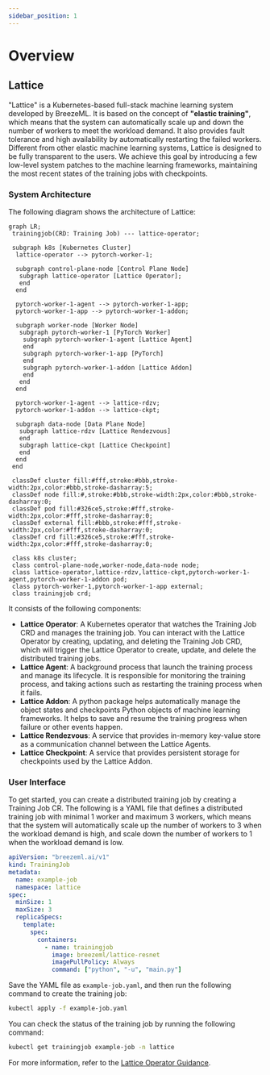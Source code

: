 ```yaml
---
sidebar_position: 1
---
```


# Overview

## Lattice

"Lattice" is a Kubernetes-based full-stack machine learning system developed by BreezeML. It is based on the concept of **"elastic training"**, which means that the system can automatically scale up and down the number of workers to meet the workload demand. It also provides fault tolerance and high availability by automatically restarting the failed workers. Different from other elastic machine learning systems, Lattice is designed to be fully transparent to the users. We achieve this goal by introducing a few low-level system patches to the machine learning frameworks, maintaining the most recent states of the training jobs with checkpoints.

### System Architecture

The following diagram shows the architecture of Lattice:

```mermaid
graph LR;
 trainingjob(CRD: Training Job) --- lattice-operator;

 subgraph k8s [Kubernetes Cluster]
  lattice-operator --> pytorch-worker-1;

  subgraph control-plane-node [Control Plane Node]
   subgraph lattice-operator [Lattice Operator];
   end
  end

  pytorch-worker-1-agent --> pytorch-worker-1-app;
  pytorch-worker-1-app --> pytorch-worker-1-addon;

  subgraph worker-node [Worker Node]
   subgraph pytorch-worker-1 [PyTorch Worker]
    subgraph pytorch-worker-1-agent [Lattice Agent]
    end
    subgraph pytorch-worker-1-app [PyTorch]
    end
    subgraph pytorch-worker-1-addon [Lattice Addon]
    end
   end
  end

  pytorch-worker-1-agent --> lattice-rdzv;
  pytorch-worker-1-addon --> lattice-ckpt;

  subgraph data-node [Data Plane Node]
   subgraph lattice-rdzv [Lattice Rendezvous]
   end
   subgraph lattice-ckpt [Lattice Checkpoint]
   end
  end
 end

 classDef cluster fill:#fff,stroke:#bbb,stroke-width:2px,color:#bbb,stroke-dasharray:5;
 classDef node fill:#,stroke:#bbb,stroke-width:2px,color:#bbb,stroke-dasharray:0;
 classDef pod fill:#326ce5,stroke:#fff,stroke-width:2px,color:#fff,stroke-dasharray:0;
 classDef external fill:#bbb,stroke:#fff,stroke-width:2px,color:#fff,stroke-dasharray:0;
 classDef crd fill:#326ce5,stroke:#fff,stroke-width:2px,color:#fff,stroke-dasharray:0;

 class k8s cluster;
 class control-plane-node,worker-node,data-node node;
 class lattice-operator,lattice-rdzv,lattice-ckpt,pytorch-worker-1-agent,pytorch-worker-1-addon pod;
 class pytorch-worker-1,pytorch-worker-1-app external;
 class trainingjob crd;
```

It consists of the following components:

- **Lattice Operator**: A Kubernetes operator that watches the Training Job CRD and manages the training job. You can interact with the Lattice Operator by creating, updating, and deleting the Training Job CRD, which will trigger the Lattice Operator to create, update, and delete the distributed training jobs.
- **Lattice Agent**: A background process that launch the training process and manage its lifecycle. It is responsible for monitoring the training process, and taking actions such as restarting the training process when it fails.
- **Lattice Addon**: A python package helps automatically manage the object states and checkpoints Python objects of machine learning frameworks. It helps to save and resume the training progress when failure or other events happen.
- **Lattice Rendezvous**: A service that provides in-memory key-value store as a communication channel between the Lattice Agents.
- **Lattice Checkpoint**: A service that provides persistent storage for checkpoints used by the Lattice Addon.

### User Interface

To get started, you can create a distributed training job by creating a Training Job CR. The following is a YAML file that defines a distributed training job with minimal 1 worker and maximum 3 workers, which means that the system will automatically scale up the number of workers to 3 when the workload demand is high, and scale down the number of workers to 1 when the workload demand is low.

```yaml
apiVersion: "breezeml.ai/v1"
kind: TrainingJob
metadata:
  name: example-job
  namespace: lattice
spec:
  minSize: 1
  maxSize: 3
  replicaSpecs:
    template:
      spec:
        containers:
          - name: trainingjob
            image: breezeml/lattice-resnet
            imagePullPolicy: Always
            command: ["python", "-u", "main.py"]
```

Save the YAML file as `example-job.yaml`, and then run the following command to create the training job:

```bash
kubectl apply -f example-job.yaml
```

You can check the status of the training job by running the following command:

```bash
kubectl get trainingjob example-job -n lattice
```

For more information, refer to the [Lattice Operator Guidance](/docs/ref/operator).

